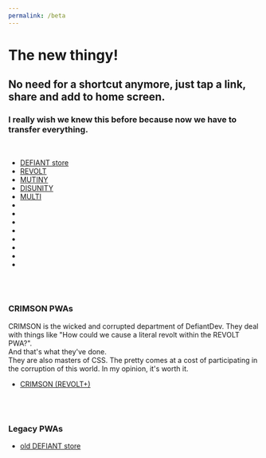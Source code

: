 ```yaml
---
permalink: /beta
---
```

# The new thingy!
## No need for a shortcut anymore, just tap a link, share and add to home screen.
### I really wish we knew this before because now we have to transfer everything.
<br/>

- [DEFIANT store]()
- [REVOLT](./revolt.html)
- [MUTINY](./mutiny.html)
- [DISUNITY](./disunity.html)
- [MULTI](./multi.html)
- []()
- []()
- []()
- []()
- []()
- []()
- []()
- []()
<br/>
<br/>

### CRIMSON PWAs
CRIMSON is the wicked and corrupted department of DefiantDev. They deal with things like "How could we cause a literal revolt within the REVOLT PWA?".<br/>
And that's what they've done. <br/>
They are also masters of CSS. The pretty comes at a cost of participating in the corruption of this world. In my opinion, it's worth it.
- [CRIMSON (REVOLT+)](./revolt+.html)
<br/>
<br/>

### Legacy PWAs
- [old DEFIANT store](./olddefiantstore.html)